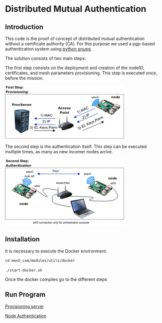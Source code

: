 # Distributed Mutual Authentication

## Introduction

This code is the proof of concept of distributed mutual authentication without a certificate authority (CA).
For this purpose we used a pgp-based authentication system using [python gnupg](https://gnupg.readthedocs.io/en/0.4.7/#). 

The solution consists of two main steps:

The first step consists on the deployment and creation of the nodeID, certificates, and mesh parameters provisioning. This step is executed once, before the mission.

![first step](images/first-step.png)

The second step is the authentication itself. This step can be executed multiple times, as many as new incomer nodes arrive.

![second step](images/second-step.png)



## Installation 

It is necessary to execute the Docker environment.


```
cd mesh_com/modules/utils/docker

./start-docker.sh
```

Once the docker compiles go to the different steps

## Run Program
 
[Provisioning server](provServer/Readme.md)

[Node Authentication](nodeAu/Readme.md)